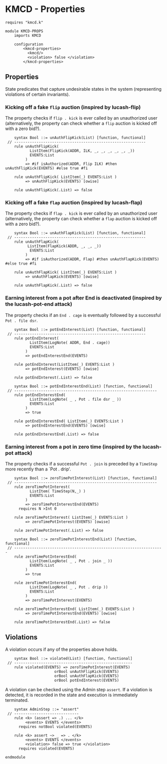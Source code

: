 KMCD - Properties
=================

```k
requires "kmcd.k"

module KMCD-PROPS
    imports KMCD

    configuration
        <kmcd-properties>
          <kmcd/>
          <violation> false </violation>
        </kmcd-properties>
```

Properties
----------

State predicates that capture undesirable states in the system (representing violations of certain invariants).

### Kicking off a fake `flip` auction (inspired by lucash-flip)

The property checks if `flip . kick` is ever called by an unauthorized user (alternatively, the property can check whether a `flip` auction is kicked off with a zero bid?).

```k
    syntax Bool ::= unAuthFlipKick(List) [function, functional]
 // -----------------------------------------------------------
    rule unAuthFlipKick(
           ListItem(FlipKick(ADDR, ILK, _, _, _, _, _, _))
           EVENTS:List
         )
         => #if isAuthorized(ADDR, Flip ILK) #then unAuthFlipKick(EVENTS) #else true #fi

    rule unAuthFlipKick( ListItem(_) EVENTS:List )
         => unAuthFlipKick(EVENTS) [owise]

    rule unAuthFlipKick(.List) => false
```

### Kicking off a fake `flap` auction (inspired by lucash-flap)

The property checks if `flap . kick` is ever called by an unauthorized user (alternatively, the property can check whether a `flap` auction is kicked off with a zero bid?).

```k
    syntax Bool ::= unAuthFlapKick(List) [function, functional]
 // -----------------------------------------------------------
    rule unAuthFlapKick(
          ListItem(FlapKick(ADDR, _, _, _))
           EVENTS:List
         )
         => #if isAuthorized(ADDR, Flap) #then unAuthFlapKick(EVENTS) #else true #fi

    rule unAuthFlapKick( ListItem(_) EVENTS:List )
         => unAuthFlapKick(EVENTS) [owise]

    rule unAuthFlapKick(.List) => false
```

### Earning interest from a pot after End is deactivated (inspired by the lucash-pot-end attack)

The property checks if an `End . cage` is eventually followed by a successful `Pot . file dsr`.

```k
    syntax Bool ::= potEndInterest(List) [function, functional]
 // -----------------------------------------------------------
    rule potEndInterest(
           ListItem(LogNote( ADDR, End . cage))
           EVENTS:List
         )
         => potEndInterestEnd(EVENTS)

    rule potEndInterest(ListItem(_) EVENTS:List )
         => potEndInterest(EVENTS) [owise]

    rule potEndInterest(.List) => false

    syntax Bool ::= potEndInterestEnd(List) [function, functional]
 // ----------------------------------------------------------------
    rule potEndInterestEnd(
           ListItem(LogNote( _ , Pot . file dsr _ ))
           EVENTS:List
         )
         => true

    rule potEndInterestEnd( ListItem(_) EVENTS:List )
         => potEndInterestEnd(EVENTS) [owise]

    rule potEndInterestEnd(.List) => false
```

### Earning interest from a pot in zero time (inspired by the lucash-pot attack)

The property checks if a successful `Pot . join` is preceded by a `TimeStep` more recently than a `Pot . drip'.

```k
    syntax Bool ::= zeroTimePotInterest(List) [function, functional]
 // ----------------------------------------------------------------
    rule zeroTimePotInterest(
           ListItem( TimeStep(N,_) )
           EVENTS:List
         )
         => zeroTimePotInterestEnd(EVENTS)
      requires N >Int 0

    rule zeroTimePotInterest( ListItem(_) EVENTS:List )
         => zeroTimePotInterest(EVENTS) [owise]

    rule zeroTimePotInterest(.List) => false

    syntax Bool ::= zeroTimePotInterestEnd(List) [function, functional]
 // -------------------------------------------------------------------
    rule zeroTimePotInterestEnd(
           ListItem(LogNote( _ , Pot . join _ ))
           EVENTS:List
         )
         => true

    rule zeroTimePotInterestEnd(
           ListItem(LogNote( _ , Pot . drip ))
           EVENTS:List
         )
         => zeroTimePotInterest(EVENTS)

    rule zeroTimePotInterestEnd( ListItem(_) EVENTS:List )
         => zeroTimePotInterestEnd(EVENTS) [owise]

    rule zeroTimePotInterestEnd(.List) => false
```

Violations
----------

A violation occurs if any of the properties above holds.

```k
    syntax Bool ::= violated(List) [function, functional]
 // -----------------------------------------------------
    rule violated(EVENTS) => zeroTimePotInterest(EVENTS)
                      orBool unAuthFlipKick(EVENTS)
                      orBool unAuthFlapKick(EVENTS)
                      orBool potEndInterest(EVENTS)
```

A violation can be checked using the Admin step `assert`. If a violation is detected,
it is recorded in the state and execution is immediately terminated.

```k
    syntax AdminStep ::= "assert"
 // -----------------------------
    rule <k> (assert => .) ... </k>
         <events> EVENTS </events>
      requires notBool violated(EVENTS)

    rule <k> assert ~> _ => . </k>
         <events> EVENTS </events>
         <violation> false => true </violation>
      requires violated(EVENTS)
```

```k
endmodule
```
